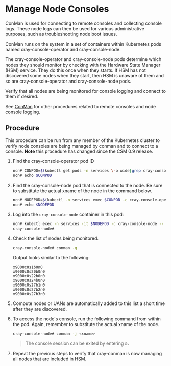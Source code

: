 # Manage Node Consoles

ConMan is used for connecting to remote consoles and collecting console logs. These node logs can then be used for various administrative purposes, such as troubleshooting node boot issues.

ConMan runs on the system in a set of containers within Kubernetes pods named cray-console-operator and cray-console-node.

The cray-console-operator and cray-console-node pods determine which nodes they should monitor by checking with the
Hardware State Manager (HSM) service. They do this once when they starts. If HSM has not discovered some nodes when
they start, then HSM is unaware of them and so are cray-console-operator and cray-console-node pods.

Verify that all nodes are being monitored for console logging and connect to them if desired.

See [ConMan](coman/ConMan.md) for other procedures related to remote consoles and node console logging.

## Procedure

This procedure can be run from any member of the Kubernetes cluster to verify node consoles are being managed
by conman and to connect to a console. **Note** this procedure has changed since the CSM 0.9 release.

1. Find the cray-console-operator pod ID
    ```bash
    ncn# CONPOD=$(kubectl get pods -n services \-o wide|grep cray-console-operator|awk '{print $1}')
    ncn# echo $CONPOD
    ```

1. Find the cray-console-node pod that is connected to the node. Be sure to substitute the actual xname of the node in the command below.
    ```bash
    ncn# NODEPOD=$(kubectl -n services exec $CONPOD -c cray-console-operator -- sh -c "/app/get-node <xname>" | jq .podname | sed 's/"//g')
    ncn# echo $NODEPOD
    ```

1. Log into the `cray-console-node` container in this pod:

   ```bash
   ncn# kubectl exec -n services -it $NODEPOD -c cray-console-node -- bash
   cray-console-node#
   ```

1. Check the list of nodes being monitored.

   ```bash
   cray-console-node# conman -q
   ```

   Output looks similar to the following:

   ```
   x9000c0s1b0n0
   x9000c0s20b0n0
   x9000c0s22b0n0
   x9000c0s24b0n0
   x9000c0s27b1n0
   x9000c0s27b2n0
   x9000c0s27b3n0
   ```

1. Compute nodes or UANs are automatically added to this list a short time after they are discovered.

1. To access the node's console, run the following command from within the pod. Again, remember to substitute the actual xname of the node.
    ```bash
    cray-console-node# conman -j <xname>
    ```
    
    > The console session can be exited by entering `&.`

1. Repeat the previous steps to verify that cray-conman is now managing all nodes that are included in HSM.

